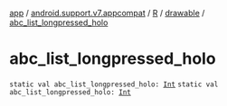 [app](../../../index.md) / [android.support.v7.appcompat](../../index.md) / [R](../index.md) / [drawable](index.md) / [abc_list_longpressed_holo](.)

# abc_list_longpressed_holo

`static val abc_list_longpressed_holo: `[`Int`](https://kotlinlang.org/api/latest/jvm/stdlib/kotlin/-int/index.html)
`static val abc_list_longpressed_holo: `[`Int`](https://kotlinlang.org/api/latest/jvm/stdlib/kotlin/-int/index.html)